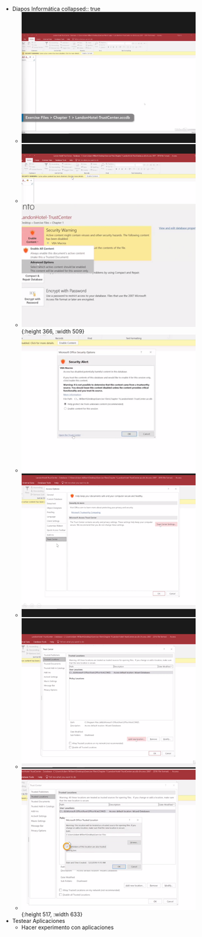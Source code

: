 - Diapos Informática
  collapsed:: true
	- ![image.png](../assets/image_1642549593697_0.png)
	- ![image.png](../assets/image_1642549724562_0.png)
	- ![image.png](../assets/image_1642549731794_0.png){:height 366, :width 509}
	- ![image.png](../assets/image_1642549740373_0.png)
	- ![image.png](../assets/image_1642549790213_0.png)
	- ![image.png](../assets/image_1642549878839_0.png)
	- ![image.png](../assets/image_1642549916785_0.png){:height 517, :width 633}
- Testear Aplicaciones
	- Hacer experimento con aplicaciones